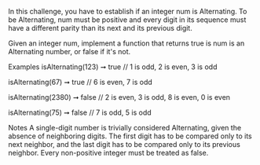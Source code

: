 In this challenge, you have to establish if an integer num is Alternating. To be Alternating, num must be positive and every digit in its sequence must have a different parity than its next and its previous digit.

Given an integer num, implement a function that returns true is num is an Alternating number, or false if it's not.

Examples
isAlternating(123) ➞ true
// 1 is odd, 2 is even, 3 is odd

isAlternating(67) ➞ true
// 6 is even, 7 is odd

isAlternating(2380) ➞ false
// 2 is even, 3 is odd, 8 is even, 0 is even

isAlternating(75) ➞ false
// 7 is odd, 5 is odd

Notes
A single-digit number is trivially considered Alternating, given the absence of neighboring digits.
The first digit has to be compared only to its next neighbor, and the last digit has to be compared only to its previous neighbor.
Every non-positive integer must be treated as false.